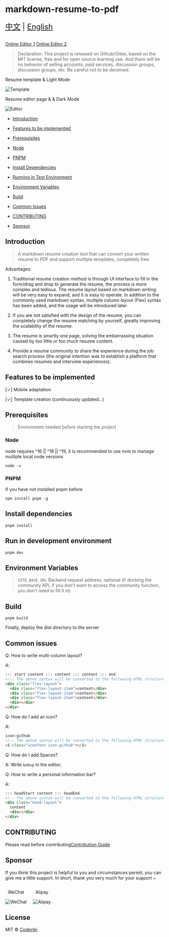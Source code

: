 # markdown-resume-to-pdf

<div style="font-size: 1.5rem;">
  <a href="./README.md">中文</a> |
  <a href="./README.en.md">English</a>
</div>
</br>

[Online Editor 1](http://codeleilei.gitee.io/markdown2pdf/) [Online Editor 2](https://acmenlei.github.io/markdown-resume-to-pdf/dist/)

> Declaration: This project is released on Github/Gitee, based on the MIT license, free and for open source learning use. And there will be no behavior of selling accounts, paid services, discussion groups, discussion groups, etc. Be careful not to be deceived.

<p>Resume template & Light Mode<p>
<img style="max-width: 1000px" src="./docs/templates.webp" alt="Template" />
<p>Resume editor page & & Dark Mode<p>
<img style="max-width: 1000px" src="./docs/editor.webp" alt="Editor" />

- [Introduction](#introduction)

- [Features to be implemented](#features-to-be-implemented)

- [Prerequisites](#prerequisites)

- [Node](#node)

- [PNPM](#pnpm)

- [Install Dependencies](#install-dependencies)

- [Running in Test Environment](#run-in-development-environment)

- [Environment Variables](#environment-variables)

- [Build](#build)

- [Common Issues](#common-issues)

- [CONTRIBUTING](#contributing)

- [Sponsor](#sponsor)

## Introduction

> A markdown resume creation tool that can convert your written resume to PDF and support multiple templates, completely free.

Advantages:

1. Traditional resume creation method is through UI interface to fill in the form/drag and drop to generate the resume, the process is more complex and tedious. The resume layout based on markdown writing will be very easy to expand, and it is easy to operate. In addition to the commonly used markdown syntax, multiple column layout (Flex) syntax has been added, and the usage will be introduced later.

2. If you are not satisfied with the design of the resume, you can completely change the resume matching by yourself, greatly improving the scalability of the resume.

3. The resume is smartly one page, solving the embarrassing situation caused by too little or too much resume content.

4. Provide a resume community to share the experience during the job search process (the original intention was to establish a platform that combines resumes and interview experiences).

## Features to be implemented

[✓] Mobile adaptation

[✓] Template creation (continuously updated...)

## Prerequisites

> Environment needed before starting the project

### Node

node requires ^16 || ^18 || ^19, it is recommended to use nvm to manage multiple local node versions

```shell
node -v
```

### PNPM

If you have not installed pnpm before

```shell
npm install pnpm -g
```

## Install dependencies

```shell
pnpm install
```

## Run in development environment

```shell
pnpm dev
```

## Environment Variables

> `VITE_BASE_URL` Backend request address, optional (if docking the community API, if you don't want to access the community function, you don't need to fill it in)

## Build

```shell
pnpm build
```

Finally, deploy the dist directory to the server

## Common issues

Q: How to write multi-column layout?

A:

```html
::: start content ::: content ::: content ::: end
<!-- The above syntax will be converted to the following HTML structure (three-column layout) -->
<div class="flex-layout">
  <div class="flex-layout-item">content</div>
  <div class="flex-layout-item">content</div>
  <div class="flex-layout-item">content</div>
  <div></div>
</div>
```

Q: How do I add an icon?

A:

```html
icon:github
<!-- The above syntax will be converted to the following HTML structure -->
<i class="iconfont icon-github"></i>
```

Q: How do I add Spaces?

A: Write `&nbsp` in the editor;

Q: How to write a personal information bar?

A:

```html
::: headStart content ::: headEnd
<!-- The above syntax will be converted to the following HTML structure -->
<div class="head-layout">
  content
  <div></div>
</div>
```

## CONTRIBUTING

Please read before contributing[Contribution Guide](./CONTRIBUTING.md)

## Sponsor

If you think this project is helpful to you and circumstances permit, you can give me a little support. In short, thank you very much for your support ~

<div style="display: flex; gap: 20px;">
	<div style="text-align: center">
		<p>WeChat</p>
		<img style="max-width: 165px" src="./docs/wechat.jpg" alt="WeChat" />
	</div>
	<div style="text-align: center">
		<p>Alipay</p>
		<img style="max-width: 150px" src="./docs/alipay.jpg" alt="Alipay" />
	</div>
</div>

## License

MIT © [Coderlei](./license)
